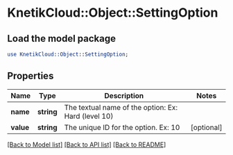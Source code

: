 # KnetikCloud::Object::SettingOption

## Load the model package
```perl
use KnetikCloud::Object::SettingOption;
```

## Properties
Name | Type | Description | Notes
------------ | ------------- | ------------- | -------------
**name** | **string** | The textual name of the option: Ex: Hard (level 10) | 
**value** | **string** | The unique ID for the option. Ex: 10 | [optional] 

[[Back to Model list]](../README.md#documentation-for-models) [[Back to API list]](../README.md#documentation-for-api-endpoints) [[Back to README]](../README.md)


